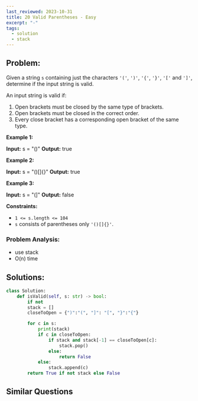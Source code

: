 ```yaml
---
last_reviewed: 2023-10-31
title: 20 Valid Parentheses - Easy
excerpt: "-"
tags:
  - solution
  - stack
---
```

## Problem:
Given a string `s` containing just the characters `'('`, `')'`, `'{'`, `'}'`, `'['` and `']'`, determine if the input string is valid.

An input string is valid if:

1. Open brackets must be closed by the same type of brackets.
2. Open brackets must be closed in the correct order.
3. Every close bracket has a corresponding open bracket of the same type.

**Example 1:**

**Input:** s = "()"
**Output:** true

**Example 2:**

**Input:** s = "()[]{}"
**Output:** true

**Example 3:**

**Input:** s = "(]"
**Output:** false

**Constraints:**

- `1 <= s.length <= 104`
- `s` consists of parentheses only `'()[]{}'`.
### Problem Analysis:
- use stack
- O(n) time
## Solutions:

```python
class Solution:
    def isValid(self, s: str) -> bool:
        if not
        stack = []
        closeToOpen = {")":"(", "]": "[", "}":"{"}

        for c in s:
            print(stack)
            if c in closeToOpen:
                if stack and stack[-1] == closeToOpen[c]:
                    stack.pop()
                else:
                    return False
            else:
                stack.append(c)
        return True if not stack else False
```

## Similar Questions